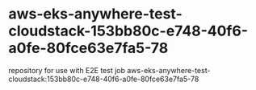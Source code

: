 # aws-eks-anywhere-test-cloudstack-153bb80c-e748-40f6-a0fe-80fce63e7fa5-78
repository for use with E2E test job aws-eks-anywhere-test-cloudstack:153bb80c-e748-40f6-a0fe-80fce63e7fa5-78
